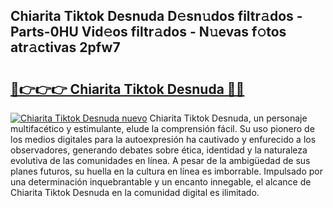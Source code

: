 ## Chiarita Tiktok Desnuda D𝚎sn𝚞dos filtr𝚊dos - Parts-0HU Vid𝚎os filtr𝚊dos - N𝚞evas f𝚘tos atr𝚊ctivas 2pfw7

# <h2><a href="http://mbaf50v.tromn.icu/?c=Chiarita+Tiktok+Desnuda">🔗👉👉👉 Chiarita Tiktok Desnuda 🔗🔗</a></h2>

[![Chiarita Tiktok Desnuda nuevo](https://i.imgur.com/pEAQMta.gif)](http://mbaf50v.tromn.icu/?c=Chiarita+Tiktok+Desnuda)
Chiarita Tiktok Desnuda, un personaje multifacético y estimulante, elude la comprensión fácil. Su uso pionero de los medios digitales para la autoexpresión ha cautivado y enfurecido a los observadores, generando debates sobre ética, identidad y la naturaleza evolutiva de las comunidades en línea. A pesar de la ambigüedad de sus planes futuros, su huella en la cultura en línea es imborrable. Impulsado por una determinación inquebrantable y un encanto innegable, el alcance de Chiarita Tiktok Desnuda en la comunidad digital es ilimitado.
